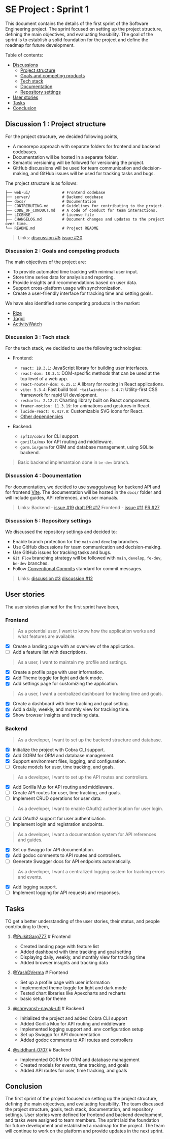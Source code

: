 # SE Project : Sprint 1

This document contains the details of the first sprint of the Software Engineering project. The sprint focused on setting up the project structure, defining the main objectives, and evaluating feasibility. The goal of the sprint is to establish a solid foundation for the project and define the roadmap for future development.

Table of contents:

- [Discussions](#discussion-1--project-structure)
  - [Project structure](#discussion-1--project-structure)
  - [Goals and competing products](#discussion-2--goals-and-competing-products)
  - [Tech stack](#discussion-3--tech-stack)
  - [Documentation](#discussion-4--documentation)
  - [Repository settings](#discussion-5--repository-settings)
- [User stories](#user-stories)
- [Tasks](#tasks)
- [Conclusion](#conclusion)

## Discussion 1 : Project structure

For the project structure, we decided following points,

- A monorepo approach with separate folders for frontend and backend codebases.
- Documentation will be hosted in a separate folder.
- Semantic versioning will be followed for versioning the project.
- GitHub discussions will be used for team communication and decision-making, and GitHub issues will be used for tracking tasks and bugs.

The project structure is as follows:

```project-name/
├── web-ui/              # Frontend codebase
├── server/              # Backend codebase
├── docs/                # Documentation
├── CONTRIBUTING.md      # Guidelines for contributing to the project.
├── CODE_OF_CONDUCT.md   # A code of conduct for team interactions.
├── LICENSE              # License file
├── CHANGELOG.md         # Document changes and updates to the project over time.
└── README.md            # Project README
```

> Links: [discussion #5](https://github.com/timelygator/TimelyGator/discussions/5) [issue #20](https://github.com/timelygator/TimelyGator/issues/20)

### Discussion 2 : Goals and competing products

The main objectives of the project are:

- To provide automated time tracking with minimal user input.
- Store time series data for analysis and reporting.
- Provide insights and recommendations based on user data.
- Support cross-platform usage with synchronization.
- Create a user-friendly interface for tracking time and setting goals.

We have also identified some competing products in the market:

- [Rize](https://www.rize.io/)
- [Toggl](https://toggl.com/)
- [ActivityWatch](https://activitywatch.net/)

### Discussion 3 : Tech stack

For the tech stack, we decided to use the following technologies:

- Frontend:
  - `react: 18.3.1`: JavaScript library for building user interfaces.
  - `react-dom: 18.3.1`: DOM-specific methods that can be used at the top level of a web app.
  - `react-router-dom: 6.25.1`: A library for routing in React applications.
  - `vite: 5.3.4`: Fast build tool.
  -`tailwindcss: 3.4.7`: Utility-first CSS framework for rapid UI development.
  - `recharts: 2.12.7`: Charting library built on React components.
  - `framer-motion: 11.3.19`: for animations and gestures in React.
  - `lucide-react: 0.417.0`: Customizable SVG icons for React.
  - [Other dependencies](https://github.com/timelygator/TimelyGator/discussions/2#discussioncomment-12105543)

- Backend:
  - `spf13/cobra` for CLI support.
  - `gorilla/mux` for API routing and middleware.
  - `gorm.io/gorm` for ORM and database management, using SQLite backend.

> Basic backend implemantaion done in `be-dev` branch.

### Discussion 4 : Documentation

For documentation, we decided to use [swaggo/swag](https://github.com/swaggo/swag) for backend API and for frontend [Vite](https://vite.dev/guide). The documentation will be hosted in the `docs/` folder and will include guides, API references, and user manuals.

> Links:
  Backend - [issue #19](https://github.com/timelygator/TimelyGator/issues/19) [draft PR #17](https://github.com/timelygator/TimelyGator/pull/17)
  Frontend - [issue #11](https://github.com/timelygator/TimelyGator/issues/11) [PR #27](https://github.com/timelygator/TimelyGator/pull/27)

### Discussion 5 : Repository settings

We discussed the repository settings and decided to:

- Enable branch protection for the `main` and `develop` branches.
- Use GitHub discussions for team communication and decision-making.
- Use GitHub issues for tracking tasks and bugs.
- `Git Flow` branching strategy will be followed with `main`, `develop`, `fe-dev`, `be-dev` branches.
- Follow [Conventional Commits](https://www.conventionalcommits.org/en/v1.0.0/) standard for commit messages.

> Links: [discussion #3](https://github.com/timelygator/TimelyGator/discussions/3) [discussion #12](https://github.com/timelygator/TimelyGator/discussions/12)

## User stories

The user stories planned for the first sprint have been,

### Frontend

> As a potential user, I want to know how the application works and what features are available.

- [x] Create a landing page with an overview of the application.
- [ ] Add a feature list with descriptions.

> As a user, I want to maintain my profile and settings.

- [x] Create a profile page with user information.
- [x] Add Theme toggle for light and dark mode.
- [x] Add settings page for customizing the application.

> As a user, I want a centralized dashboard for tracking time and goals.

- [x] Create a dashboard with time tracking and goal setting.
- [x] Add a daily, weekly, and monthly view for tracking time.
- [x] Show browser insights and tracking data.

### Backend

> As a developer, I want to set up the backend structure and database.

- [x] Initialize the project with Cobra CLI support.
- [x] Add GORM for ORM and database management.
- [x] Support environment files, logging, and configuration.
- [ ] Create models for user, time tracking, and goals.

> As a developer, I want to set up the API routes and controllers.

- [x] Add Gorilla Mux for API routing and middleware.
- [ ] Create API routes for user, time tracking, and goals.
- [ ] Implement CRUD operations for user data.

> As a developer, I want to enable OAuth2 authentication for user login.

- [ ] Add OAuth2 support for user authentication.
- [ ] Implement login and registration endpoints.

> As a developer, I want a documentation system for API references and guides.

- [x] Set up Swaggo for API documentation.
- [x] Add godoc comments to API routes and controllers.
- [ ] Generate Swagger docs for API endpoints automatically.

> As a developer, I want a centralized logging system for tracking errors and events.

- [x] Add logging support.
- [ ] Implement logging for API requests and responses.

## Tasks

TO get a better understanding of the user stories, their status, and people contributing to them,

1. [@PulkitGarg777](https://github.com/PulkitGarg777) # Frontend
    - Created landing page with feature list
    - Added dashboard with time tracking and goal setting
    - Displaying daily, weekly, and monthly view for tracking time
    - Added browser insights and tracking data

2. [@YashDVerma](https://github.com/YashDVerma) # Frontend
    - Set up a profile page with user information
    - Implemented theme toggle for light and dark mode
    - Tested chart libraries like Apexcharts and recharts
    - basic setup for theme

3. [@shreyansh-nayak-ufl](https://github.com/shreyansh-nayak-ufl) # Backend
    - Initialized the project and added Cobra CLI support
    - Added Gorilla Mux for API routing and middleware
    - Implemented logging support and .env configuration setup
    - Set up Swaggo for API documentation
    - Added godoc comments to API routes and controllers

4. [@siddhant-0707](https://github.com/siddhant-0707) # Backend
    - Implemented GORM for ORM and database management
    - Created models for events, time tracking, and goals
    - Added API routes for user, time tracking, and goals

## Conclusion

The first sprint of the project focused on setting up the project structure, defining the main objectives, and evaluating feasibility. The team discussed the project structure, goals, tech stack, documentation, and repository settings. User stories were defined for frontend and backend development, and tasks were assigned to team members. The sprint laid the foundation for future development and established a roadmap for the project. The team will continue to work on the platform and provide updates in the next sprint.
